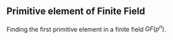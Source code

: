 ## Primitive element of Finite Field
Finding the first primitive element in a finite field $GF(p^n)$.